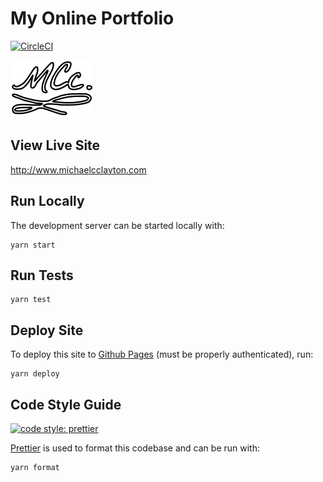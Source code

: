 # My Online Portfolio
[![CircleCI](https://circleci.com/gh/mcclayton/mcclayton.github.io.svg?style=svg)](https://circleci.com/gh/mcclayton/mcclayton.github.io)

![](src/images/mcc.svg)

## View Live Site
http://www.michaelcclayton.com

## Run Locally
The development server can be started locally with:
```
yarn start
```

## Run Tests
```
yarn test
```

## Deploy Site
To deploy this site to [Github Pages](https://pages.github.com/) (must be properly authenticated), run:
```
yarn deploy
```

## Code Style Guide
[![code style: prettier](https://img.shields.io/badge/code_style-prettier-ff69b4.svg?style=flat-square)](https://github.com/prettier/prettier)

[Prettier](https://prettier.io/) is used to format this codebase and can be run with:
```
yarn format
```
